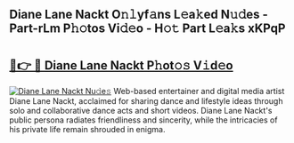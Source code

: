 ## Diane Lane Nackt O𝚗𝚕yf𝚊ns L𝚎a𝚔ed N𝚞𝚍es - Part-rLm P𝚑𝚘tos Vi𝚍𝚎o - H𝚘𝚝 Part L𝚎a𝚔s xKPqP

# <h2><a href="http://kfdj68.oniu.top/?m=Diane+Lane+Nackt">🔗👉 🔴 Diane Lane Nackt P𝚑ot𝚘𝚜 V𝚒d𝚎o</a></h2>

[![Diane Lane Nackt Nu𝚍e𝚜](https://i.imgur.com/0qMVB7G.gif)](http://kfdj68.oniu.top/?m=Diane+Lane+Nackt)
Web-based entertainer and digital media artist Diane Lane Nackt, acclaimed for sharing dance and lifestyle ideas through solo and collaborative dance acts and short videos. Diane Lane Nackt's public persona radiates friendliness and sincerity, while the intricacies of his private life remain shrouded in enigma.  
